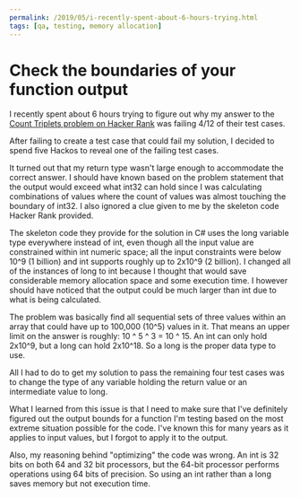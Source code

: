 ```yaml
---
permalink: /2019/05/i-recently-spent-about-6-hours-trying.html
tags: [qa, testing, memory allocation]
---
```

# Check the boundaries of your function output

I recently spent about 6 hours trying to figure out why my answer to the [Count Triplets problem on Hacker Rank](https://www.hackerrank.com/challenges/count-triplets-1/problem) was failing 4/12 of their test cases.  
  
After failing to create a test case that could fail my solution, I decided to spend five Hackos to reveal one of the failing test cases.  
  
It turned out that my return type wasn't large enough to accommodate the correct answer. I should have known based on the problem statement that the output would exceed what int32 can hold since I was calculating combinations of values where the count of values was almost touching the boundary of int32. I also ignored a clue given to me by the skeleton code Hacker Rank provided.  
  
The skeleton code they provide for the solution in C# uses the long variable type everywhere instead of int, even though all the input value are constrained within int numeric space; all the input constraints were below 10^9 (1 billion) and int supports roughly up to 2x10^9 (2 billion). I changed all of the instances of long to int because I thought that would save considerable memory allocation space and some execution time. I however should have noticed that the output could be much larger than int due to what is being calculated.  
  
The problem was basically find all sequential sets of three values within an array that could have up to 100,000 (10^5) values in it. That means an upper limit on the answer is roughly: 10 ^ 5 ^ 3 = 10 ^ 15. An int can only hold 2x10^9, but a long can hold 2x10^18. So a long is the proper data type to use.  
  
All I had to do to get my solution to pass the remaining four test cases was to change the type of any variable holding the return value or an intermediate value to long.  
  
What I learned from this issue is that I need to make sure that I've definitely figured out the output bounds for a function I'm testing based on the most extreme situation possible for the code. I've known this for many years as it applies to input values, but I forgot to apply it to the output.  
  
Also, my reasoning behind "optimizing" the code was wrong. An int is 32 bits on both 64 and 32 bit processors, but the 64-bit processor performs operations using 64 bits of precision. So using an int rather than a long saves memory but not execution time.